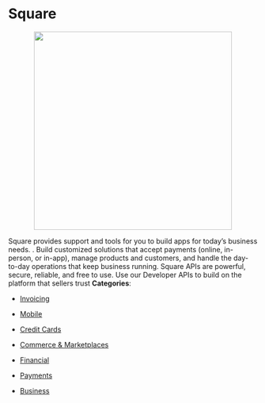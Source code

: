 # Square

<p align="center">
    <img width="400" src="https://raw.githubusercontent.com/awesome-apis/awesome-apis/apis/square/logo_256x256.png" />
</p>


Square provides support and tools for you to build apps for today’s business needs. . Build customized solutions that accept payments (online, in-person, or in-app), manage products and customers, and handle the day-to-day operations that keep business running. Square APIs are powerful, secure, reliable, and free to use.  Use our Developer APIs to build on the platform that sellers trust
**Categories**:

- [Invoicing](https://github/awesome-apis/awesome-apis#invoicing)

- [Mobile](https://github/awesome-apis/awesome-apis#mobile)

- [Credit Cards](https://github/awesome-apis/awesome-apis#credit-cards)

- [Commerce & Marketplaces](https://github/awesome-apis/awesome-apis#commerce-and-marketplaces)

- [Financial](https://github/awesome-apis/awesome-apis#financial)

- [Payments](https://github/awesome-apis/awesome-apis#payments)

- [Business](https://github/awesome-apis/awesome-apis#business)



